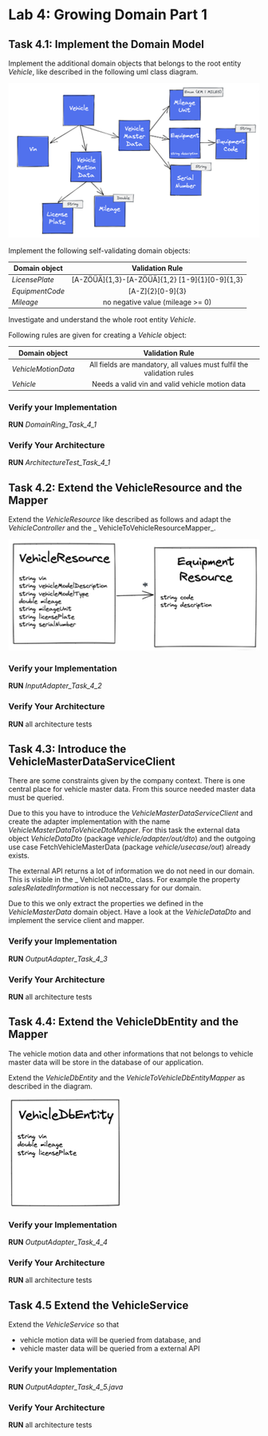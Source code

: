 # Lab 4: Growing Domain Part 1

## Task 4.1: Implement the Domain Model

Implement the additional domain objects that belongs to the root entity _Vehicle_, like described in the following uml
class diagram.

![Vehicle domain model](../img/vehicle-domain-model.png)

Implement the following self-validating domain objects:

| Domain object |               Validation Rule                |
| ------- |:--------------------------------------------:|
|_LicensePlate_|[A-ZÖÜÄ]{1,3}-[A-ZÖÜÄ]{1,2} [1-9]{1}[0-9]{1,3}| 
|_EquipmentCode_|               [A-Z]{2}[0-9]{3}               |         
|_Mileage_|       no negative value (mileage >= 0)       |

Investigate and understand the whole root entity _Vehicle_.

Following rules are given for creating a _Vehicle_ object:

| Domain object | Validation Rule|
| ------------- |:--------------:|
|_VehicleMotionData_| All fields are mandatory, all values must fulfil the validation rules |
|_Vehicle_| Needs a valid vin and valid vehicle motion data |

### Verify your Implementation

**RUN** _DomainRing_Task_4_1_

### Verify Your Architecture

****RUN**** _ArchitectureTest_Task_4_1_

## Task 4.2: Extend the VehicleResource and the Mapper

Extend the _VehicleResource_ like described as follows and adapt the _VehicleController_ and the _
VehicleToVehicleResourceMapper_.

![Vehicle resource](../img/vehicle-resource.png)

### Verify your Implementation

**RUN** _InputAdapter_Task_4_2_

### Verify Your Architecture

**RUN**  all architecture tests

## Task 4.3: Introduce the VehicleMasterDataServiceClient

There are some constraints given by the company context. There is one central place for vehicle master data. From this
source needed master data must be queried.

Due to this you have to introduce the _VehicleMasterDataServiceClient_ and create the adapter implementation with the
name _VehicleMasterDataToVehiceDtoMapper_. For this task the external data object _VehicleDataDto_ (package 
_vehicle/adapter/out/dto_) and the outgoing use case FetchVehicleMasterData (package _vehicle/usecase/out_) already
exists.

The external API returns a lot of information we do not need in our domain. This is visible in the _
VehicleDataDto_ class. For example the property _salesRelatedInformation_ is not neccessary for our domain.

Due to this we only extract the properties we defined in the
_VehicleMasterData_ domain object. Have a look at the _VehicleDataDto_ and implement the service client and mapper.

### Verify your Implementation

**RUN** _OutputAdapter_Task_4_3_

### Verify Your Architecture

**RUN** all architecture tests

## Task 4.4: Extend the VehicleDbEntity and the Mapper

The vehicle motion data and other informations that not belongs to vehicle master data will be store in the database
of our application.

Extend the _VehicleDbEntity_ and the _VehicleToVehicleDbEntityMapper_ as described in the diagram.

![Vehicle db entity](../img/vehicle-db-entity.png)

### Verify your Implementation

**RUN** _OutputAdapter_Task_4_4_

### Verify Your Architecture

**RUN** all architecture tests

## Task 4.5 Extend the VehicleService

Extend the _VehicleService_ so that

* vehicle motion data will be queried from database, and
* vehicle master data will be queried from a external API

### Verify your Implementation

**RUN** _OutputAdapter_Task_4_5.java_

### Verify Your Architecture

**RUN** all architecture tests
